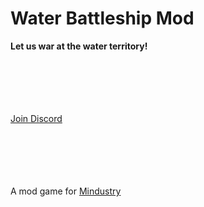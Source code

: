 # Water Battleship Mod
**Let us war at the water territory!**








<br><br><br><br><br>
[Join Discord](https://discord.gg/hSqjzEp5u7)
<br><br><br><br><br><br>









A mod game for [Mindustry](https://github.com/Anuken/Mindustry)
